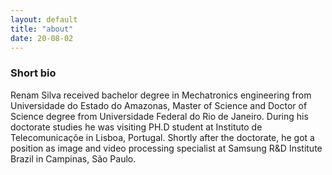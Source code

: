 ```yaml
---
layout: default
title: "about"
date: 20-08-02
---
```


### Short bio

Renam Silva received bachelor degree in Mechatronics engineering from Universidade do Estado do Amazonas, 
Master of Science and Doctor of Science degree from Universidade Federal do Rio de Janeiro. During his doctorate studies he was visiting PH.D student at Instituto de Telecomunicaçõe in Lisboa, Portugal. Shortly after the doctorate, he got a position as image and video processing specialist at Samsung R&D Institute Brazil in Campinas, São Paulo.  

